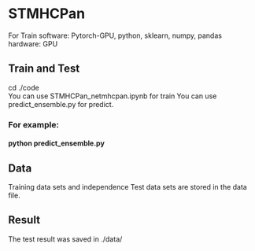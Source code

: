 # STMHCPan
For Train
software: Pytorch-GPU, python, sklearn, numpy, pandas  
hardware: GPU  

## Train and Test  
cd ./code  
You can use STMHCPan_netmhcpan.ipynb for train
You can use predict_ensemble.py for predict.   

### For example:  
#### python predict_ensemble.py

## Data  
Training data sets and independence Test data sets are stored in the data file.

## Result  
The test result was saved in ./data/
